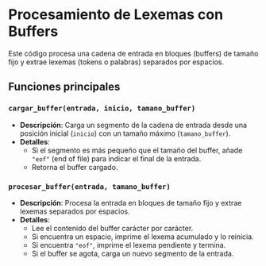 # Procesamiento de Lexemas con Buffers

Este código procesa una cadena de entrada en bloques (buffers) de tamaño fijo y extrae lexemas (tokens o palabras) separados por espacios.

## Funciones principales

### `cargar_buffer(entrada, inicio, tamano_buffer)`
- **Descripción**: Carga un segmento de la cadena de entrada desde una posición inicial (`inicio`) con un tamaño máximo (`tamano_buffer`).
- **Detalles**:
  - Si el segmento es más pequeño que el tamaño del buffer, añade `"eof"` (end of file) para indicar el final de la entrada.
  - Retorna el buffer cargado.

### `procesar_buffer(entrada, tamano_buffer)`
- **Descripción**: Procesa la entrada en bloques de tamaño fijo y extrae lexemas separados por espacios.
- **Detalles**:
  - Lee el contenido del buffer carácter por carácter.
  - Si encuentra un espacio, imprime el lexema acumulado y lo reinicia.
  - Si encuentra `"eof"`, imprime el lexema pendiente y termina.
  - Si el buffer se agota, carga un nuevo segmento de la entrada.
